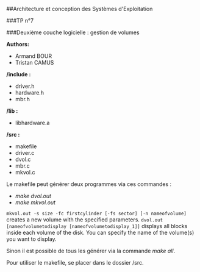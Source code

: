 ##Architecture et conception des Systèmes d'Exploitation

###TP n°7

###Deuxième couche logicielle : gestion de volumes

**Authors:**
* Armand BOUR
* Tristan CAMUS

**/include :**
* driver.h
* hardware.h
* mbr.h

**/lib :**
* libhardware.a

**/src :**
* makefile
* driver.c
* dvol.c
* mbr.c
* mkvol.c

Le makefile peut générer deux programmes via ces commandes :
* *make dvol.out*
* *make mkvol.out*

`mkvol.out -s size -fc firstcylinder [-fs sector] [-n nameofvolume]` creates a new volume with the specified parameters.
`dvol.out [nameofvolumetodisplay [nameofvolumetodisplay_1]]` displays all blocks inside each volume of the disk. You can specify the name of the volume(s) you want to display.

Sinon il est possible de tous les générer via la commande *make all*.

Pour utiliser le makefile, se placer dans le dossier /src.